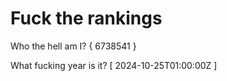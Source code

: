 # Fuck the rankings

Who the hell am I?
{ 6738541 }

What fucking year is it?
[ 2024-10-25T01:00:00Z ]
